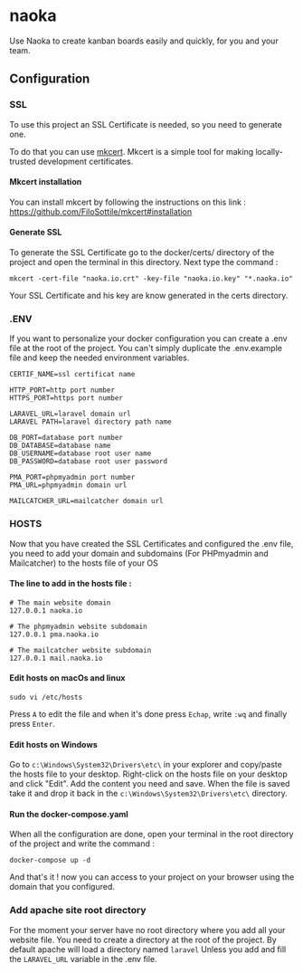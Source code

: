 # naoka

Use Naoka to create kanban boards easily and quickly, for you and your team.

## Configuration

### SSL
To use this project an SSL Certificate is needed, so you need to generate one.

To do that you can use [mkcert](https://github.com/FiloSottile/mkcert).
Mkcert is a simple tool for making locally-trusted development certificates.

#### Mkcert installation
You can install mkcert by following the instructions on this link : https://github.com/FiloSottile/mkcert#installation

#### Generate SSL
To generate the SSL Certificate go to the docker/certs/ directory of the project and open the terminal in this directory.
Next type the command :

```
mkcert -cert-file "naoka.io.crt" -key-file "naoka.io.key" "*.naoka.io"
```

Your SSL Certificate and his key are know generated in the certs directory.

### .ENV

If you want to personalize your docker configuration you can create a .env file at the root of the project.
You can't simply duplicate the .env.example file and keep the needed environment variables.

```
CERTIF_NAME=ssl certificat name

HTTP_PORT=http port number
HTTPS_PORT=https port number

LARAVEL_URL=laravel domain url
LARAVEL PATH=laravel directory path name

DB_PORT=database port number
DB_DATABASE=database name
DB_USERNAME=database root user name
DB_PASSWORD=database root user password

PMA_PORT=phpmyadmin port number
PMA_URL=phpmyadmin domain url

MAILCATCHER_URL=mailcatcher domain url
```

### HOSTS

Now that you have created the SSL Certificates and configured the .env file,
you need to add your domain and subdomains (For PHPmyadmin and Mailcatcher) to the hosts file of your OS

#### The line to add in the hosts file :

```
# The main website domain
127.0.0.1 naoka.io

# The phpmyadmin website subdomain
127.0.0.1 pma.naoka.io

# The mailcatcher website subdomain
127.0.0.1 mail.naoka.io
```

#### Edit hosts on macOs and linux

```
sudo vi /etc/hosts
```

Press ```A``` to edit the file and when it's done press ```Echap```, 
write ```:wq``` and finally press ```Enter```.

#### Edit hosts on Windows

Go to ```c:\Windows\System32\Drivers\etc\``` in your explorer and copy/paste the hosts file 
to your desktop. 
Right-click on the hosts file on your desktop and click "Edit".
Add the content you need and save. When the file is saved take it and drop it back in the ```c:\Windows\System32\Drivers\etc\```
directory.

#### Run the docker-compose.yaml

When all the configuration are done, open your terminal in the root directory of the project and write the command : 

```
docker-compose up -d
```

And that's it ! now you can access to your project on your browser using the domain that you configured.

### Add apache site root directory 

For the moment your server have no root directory where you add all your website file.
You need to create a directory at the root of the project. By default apache will load a directory named ```laravel```
Unless you add and fill the ```LARAVEL_URL``` variable in the .env file.






